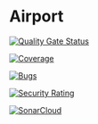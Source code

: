 # Airport
[![Quality Gate Status](https://sonarcloud.io/api/project_badges/measure?project=Fabrizzioperilli_Airport&metric=alert_status)](https://sonarcloud.io/summary/new_code?id=Fabrizzioperilli_Airport)

[![Coverage](https://sonarcloud.io/api/project_badges/measure?project=Fabrizzioperilli_Airport&metric=coverage)](https://sonarcloud.io/summary/new_code?id=Fabrizzioperilli_Airport)

[![Bugs](https://sonarcloud.io/api/project_badges/measure?project=Fabrizzioperilli_Airport&metric=bugs)](https://sonarcloud.io/summary/new_code?id=Fabrizzioperilli_Airport)

[![Security Rating](https://sonarcloud.io/api/project_badges/measure?project=Fabrizzioperilli_Airport&metric=security_rating)](https://sonarcloud.io/summary/new_code?id=Fabrizzioperilli_Airport)

[![SonarCloud](https://sonarcloud.io/images/project_badges/sonarcloud-white.svg)](https://sonarcloud.io/summary/new_code?id=Fabrizzioperilli_Airport)

